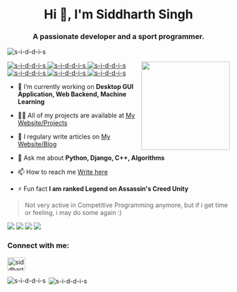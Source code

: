 <h1 align="center">Hi 👋, I'm Siddharth Singh</h1>
<h3 align="center">A passionate developer and a sport programmer.</h3>

<p align="left"> <img src="https://komarev.com/ghpvc/?username=s-i-d-d-i-s" alt="s-i-d-d-i-s" /> </p>
<img align='right' src='https://user-images.githubusercontent.com/5713670/87202985-820dcb80-c2b6-11ea-9f56-7ec461c497c3.gif' width='200'>

<p align="left">
  <a href="https://github.com/s-i-d-d-i-s"> <img src="https://img.shields.io/badge/C++-brightgreen.svg?style=flat&logo=cplusplus" alt="s-i-d-d-i-s" /> </a>
  <a href="https://github.com/s-i-d-d-i-s"> <img src="https://img.shields.io/badge/C-brightgreen.svg?style=flat&logo=cplusplus" alt="s-i-d-d-i-s" /> </a>
  <a href="https://github.com/s-i-d-d-i-s"> <img src="https://img.shields.io/badge/Python-brightgreen.svg?style=flat" alt="s-i-d-d-i-s" /> </a>
  <a href="https://github.com/s-i-d-d-i-s"> <img src="https://img.shields.io/badge/Javascript-brightgreen.svg?style=flat" alt="s-i-d-d-i-s" /> </a>
  <a href="https://github.com/s-i-d-d-i-s"> <img src="https://img.shields.io/badge/Java-brightgreen.svg?style=flat" alt="s-i-d-d-i-s" /> </a>
  <a href="https://github.com/s-i-d-d-i-s"> <img src="https://img.shields.io/badge/Go-brightgreen.svg?style=flat" alt="s-i-d-d-i-s" /> </a>
</p>

- 🔭 I’m currently working on **Desktop GUI Application, Web Backend, Machine Learning**

- 👨‍💻 All of my projects are available at [My Website/Projects](http://s59-60r.herokuapp.com/projects)

- 📝 I regulary write articles on [My Website/Blog](http://s59-60r.herokuapp.com/blog)

- 💬 Ask me about **Python, Django, C++, Algorithms**

- 📫 How to reach me [Write here](https://forms.gle/D4RiRE4wS311hPZ9A) 

- ⚡ Fun fact **I am ranked Legend on Assassin's Creed Unity**



> Not very active in Competitive Programming anymore, but if i get time or feeling, i may do some again :)


<a href="https://codechef.com/users/s59_60r"><img src="https://img.shields.io/badge/Codechef-2122-yellow"></a>
<a href="https://codeforces.com/profile/s59_60r"><img src="https://run.kaist.ac.kr/badges/codeforces/s59_60r.svg"></a>
<a href="https://atcoder.jp/users/s59_60r"><img src="https://run.kaist.ac.kr/badges/atcoder/s59_60r.svg"></a>
<a href="https://www.topcoder.com/members/s59_60r"><img src="https://run.kaist.ac.kr/badges/topcoder/s59_60r.svg"></a>

<p align="left">
<h3 align="left">Connect with me:</h3>
<a href="https://linkedin.com/in/siddharthsingh3099" target="blank"><img align="center" src="https://cdn.jsdelivr.net/npm/simple-icons@3.0.1/icons/linkedin.svg" alt="siddharthsingh3099" height="30" width="40" /></a>
</p>



<p><img align="left" src="https://github-readme-stats.vercel.app/api/top-langs/?username=s-i-d-d-i-s&layout=compact" alt="s-i-d-d-i-s" /></p>

<p>&nbsp;<img align="center" src="https://github-readme-stats.vercel.app/api?username=s-i-d-d-i-s&show_icons=true" alt="s-i-d-d-i-s" /></p>
